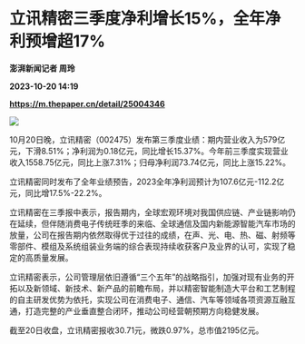 # 立讯精密三季度净利增长15%，全年净利预增超17%
**澎湃新闻记者 周玲**

**2023-10-20 14:19**

**https://m.thepaper.cn/detail/25004346**

![](https://imagecloud.thepaper.cn/thepaper/image/274/958/871.jpg)

10月20日晚，立讯精密（002475）发布第三季度业绩：期内营业收入为579亿元，下滑8.51%；净利润为0.18亿元，同比增长15.37%。今年前三季度实现营业收入1558.75亿元，同比上涨7.31%；归母净利润73.74亿元，同比上涨15.22%。

立讯精密同时发布了全年业绩预告，2023全年净利润预计为107.6亿元-112.2亿元，同比增17.5%-22.2%。

立讯精密在三季报中表示，报告期内，全球宏观环境对我国供应链、产业链影响仍在延续，但伴随消费电子传统旺季的来临、全球通信及国内新能源智能汽车市场的放量，公司在报告期内依然取得优于过往的成绩，在声、光、电、热、磁、射频等零部件、模组及系统组装业务端的综合表现持续收获客户及业界的认可，实现了稳定的高质量发展。

立讯精密表示，公司管理层依旧遵循“三个五年”的战略指引，加强对现有业务的开拓以及新领域、新技术、新产品的前瞻布局，并以精密智能制造大平台和工艺制程的自主研发优势为依托，实现公司在消费电子、通信、汽车等领域各项资源互融互通，打造完整的产业垂直整合闭环，推动公司经营朝预期方向稳健发展。

截至20日收盘，立讯精密报收30.71元，微跌0.97%，总市值2195亿元。